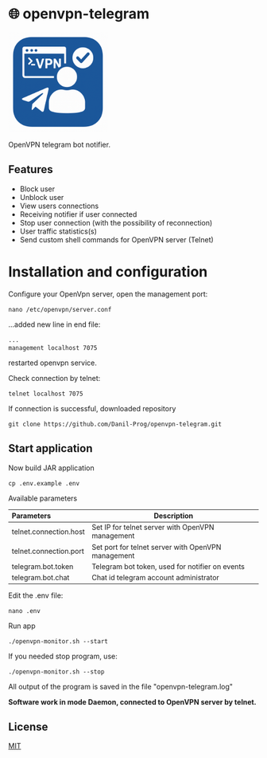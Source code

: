 # 🌐 openvpn-telegram

<img height="200" src="docs/icon.png" width="200"/>

OpenVPN telegram bot notifier.

## Features

- Block user
- Unblock user
- View users connections
- Receiving notifier if user connected
- Stop user connection (with the possibility of reconnection)
- User traffic statistics(s)
- Send custom shell commands for OpenVPN server (Telnet)

# Installation and configuration

Configure your OpenVpn server, open the management port:

```shell
nano /etc/openvpn/server.conf
```

...added new line in end file:

```text
...
management localhost 7075
```

restarted openvpn service.

Check connection by telnet:

```shell
telnet localhost 7075
```

If connection is successful, downloaded repository

```shell
git clone https://github.com/Danil-Prog/openvpn-telegram.git
```

## Start application

Now build JAR application

```shell
cp .env.example .env
```

Available parameters

| Parameters             | Description                                        |
|:-----------------------|----------------------------------------------------|
| telnet.connection.host | Set IP for telnet server with OpenVPN management   |
| telnet.connection.port | Set port for telnet server with OpenVPN management |
| telegram.bot.token     | Telegram bot token, used for notifier on events    |
| telegram.bot.chat      | Chat id telegram account administrator             |

Edit the .env file:

```shell
nano .env
```

Run app

```shell
./openvpn-monitor.sh --start
```

If you needed stop program, use:

```shell
./openvpn-monitor.sh --stop
```

All output of the program is saved in the file "openvpn-telegram.log"

**Software work in mode Daemon, connected to OpenVPN server by telnet.**

## License

[MIT](https://choosealicense.com/licenses/mit/)
